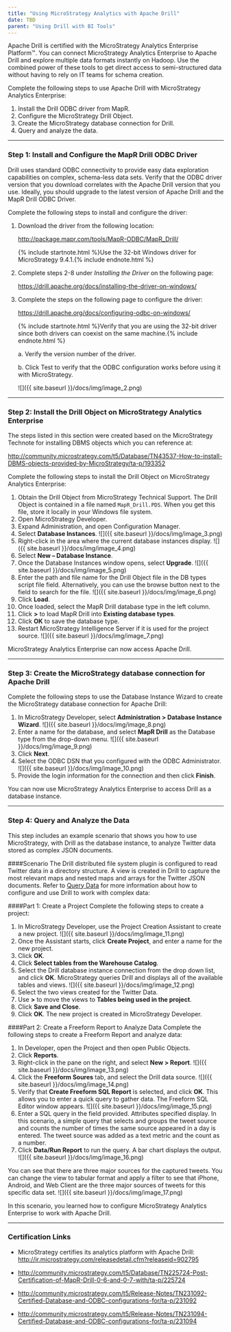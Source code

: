 ```yaml
---
title: "Using MicroStrategy Analytics with Apache Drill"
date: TBD 
parent: "Using Drill with BI Tools"
---
```

Apache Drill is certified with the MicroStrategy Analytics Enterprise Platform™. You can connect MicroStrategy Analytics Enterprise to Apache Drill and explore multiple data formats instantly on Hadoop. Use the combined power of these tools to get direct access to semi-structured data without having to rely on IT teams for schema creation.

Complete the following steps to use Apache Drill with MicroStrategy Analytics Enterprise:
 
1.  Install the Drill ODBC driver from MapR.
2.	Configure the MicroStrategy Drill Object.
3.	Create the MicroStrategy database connection for Drill.
4.	Query and analyze the data.

----------


### Step 1: Install and Configure the MapR Drill ODBC Driver 

Drill uses standard ODBC connectivity to provide easy data exploration capabilities on complex, schema-less data sets. Verify that the ODBC driver version that you download correlates with the Apache Drill version that you use. Ideally, you should upgrade to the latest version of Apache Drill and the MapR Drill ODBC Driver. 

Complete the following steps to install and configure the driver:

1.	Download the driver from the following location: 

    http://package.mapr.com/tools/MapR-ODBC/MapR_Drill/

    {% include startnote.html %}Use the 32-bit Windows driver for MicroStrategy 9.4.1.{% include endnote.html %}

2.	Complete steps 2-8 under *Installing the Driver* on the following page: 

    https://drill.apache.org/docs/installing-the-driver-on-windows/
3.	Complete the steps on the following page to configure the driver:

    https://drill.apache.org/docs/configuring-odbc-on-windows/ 

    {% include startnote.html %}Verify that you are using the 32-bit driver since both drivers can coexist on the same machine.{% include endnote.html %} 

	a.	Verify the version number of the driver.

    	 
	b.	Click Test to verify that the ODBC configuration works before using it with MicroStrategy.

    ![]({{ site.baseurl }}/docs/img/image_2.png)

----------


### Step 2: Install the Drill Object on MicroStrategy Analytics Enterprise 
The steps listed in this section were created based on the MicroStrategy Technote for installing DBMS objects which you can reference at: 

http://community.microstrategy.com/t5/Database/TN43537-How-to-install-DBMS-objects-provided-by-MicroStrategy/ta-p/193352


Complete the following steps to install the Drill Object on MicroStrategy Analytics Enterprise:

1. Obtain the Drill Object from MicroStrategy Technical Support. The Drill Object is contained in a file named `MapR_Drill.PDS`. When you get this file, store it locally in your Windows file system.
2. Open MicroStrategy Developer. 
3. Expand Administration, and open Configuration Manager.
4. Select **Database Instances**.
   ![]({{ site.baseurl }}/docs/img/image_3.png)
5. Right-click in the area where the current database instances display. 
   ![]({{ site.baseurl }}/docs/img/image_4.png)
6. Select **New – Database Instance**. 
7. Once the Database Instances window opens, select **Upgrade**.
   ![]({{ site.baseurl }}/docs/img/image_5.png)
8. Enter the path and file name for the Drill Object file in the DB types script file field. Alternatively, you can use the browse button next to the field to search for the file. 
   ![]({{ site.baseurl }}/docs/img/image_6.png)
9.  Click **Load**. 
10.	Once loaded, select the MapR Drill database type in the left column.
11.	Click **>** to load MapR Drill into **Existing database types**. 
12.	Click **OK** to save the database type.
13.	Restart MicroStrategy Intelligence Server if it is used for the project source.
   ![]({{ site.baseurl }}/docs/img/image_7.png)

MicroStrategy Analytics Enterprise can now access Apache Drill.


----------

### Step 3: Create the MicroStrategy database connection for Apache Drill
Complete the following steps to use the Database Instance Wizard to create the MicroStrategy database connection for Apache Drill:

1. In MicroStrategy  Developer, select **Administration > Database Instance Wizard**.
   ![]({{ site.baseurl }}/docs/img/image_8.png)
2. Enter a name for the database, and select **MapR Drill** as the Database type from the drop-down menu.
   ![]({{ site.baseurl }}/docs/img/image_9.png)
3. Click **Next**. 
4. Select the ODBC DSN that you configured with the ODBC Administrator.
   ![]({{ site.baseurl }}/docs/img/image_10.png)
5. Provide the login information for the connection and then click **Finish**.

You can now use MicroStrategy Analytics Enterprise to access Drill as a database instance. 

----------


### Step 4: Query and Analyze the Data
This step includes an example scenario that shows you how to use MicroStrategy, with Drill as the database instance, to analyze Twitter data stored as complex JSON documents. 

####Scenario
The Drill distributed file system plugin is configured to read Twitter data in a directory structure. A view is created in Drill to capture the most relevant maps and nested maps and arrays for the Twitter JSON documents. Refer to [Query Data](/docs/query-data-introduction/) for more information about how to configure and use Drill to work with complex data:

####Part 1: Create a Project
Complete the following steps to create a project:

1. In MicroStrategy Developer, use the Project Creation Assistant to create a new project.
   ![]({{ site.baseurl }}/docs/img/image_11.png)
2.  Once the Assistant starts, click **Create Project**, and enter a name for the new project. 
3.	Click **OK**. 
4.	Click **Select tables from the Warehouse Catalog**. 
5.	Select the Drill database instance connection from the drop down list, and click **OK**.	MicroStrategy queries Drill and displays all of the available tables and views.
   ![]({{ site.baseurl }}/docs/img/image_12.png)
6.	Select the two views created for the Twitter Data.
7.	Use **>** to move the views to **Tables being used in the project**. 
8.	Click **Save and Close**.
9.	Click **OK**. The new project is created in MicroStrategy Developer. 

####Part 2: Create a Freeform Report to Analyze Data
Complete the following steps to create a Freeform Report and analyze data:

1.	In Developer, open the Project and then open Public Objects.
2.	Click **Reports**.
3.	Right-click in the pane on the right, and select **New > Report**.
   ![]({{ site.baseurl }}/docs/img/image_13.png)
4.	Click the **Freeform Soures** tab, and select the Drill data source.
   ![]({{ site.baseurl }}/docs/img/image_14.png)
5.	Verify that **Create Freeform SQL Report** is selected, and click **OK**. This allows you to enter a quick query to gather data. The Freeform SQL Editor window appears.
   ![]({{ site.baseurl }}/docs/img/image_15.png)
6.	Enter a SQL query in the field provided. Attributes specified display. 
In this scenario, a simple query that selects and groups the tweet source and counts the number of times the same source appeared in a day is entered. The tweet source was added as a text metric and the count as a number. 
7.	Click **Data/Run Report** to run the query. A bar chart displays the output.
   ![]({{ site.baseurl }}/docs/img/image_16.png)

You can see that there are three major sources for the captured tweets. You can change the view to tabular format and apply a filter to see that iPhone, Android, and Web Client are the three major sources of tweets for this specific data set.
![]({{ site.baseurl }}/docs/img/image_17.png)

In this scenario, you learned how to configure MicroStrategy Analytics Enterprise to work with Apache Drill. 

----------

### Certification Links

* MicroStrategy certifies its analytics platform with Apache Drill: http://ir.microstrategy.com/releasedetail.cfm?releaseid=902795

* http://community.microstrategy.com/t5/Database/TN225724-Post-Certification-of-MapR-Drill-0-6-and-0-7-with/ta-p/225724

* http://community.microstrategy.com/t5/Release-Notes/TN231092-Certified-Database-and-ODBC-configurations-for/ta-p/231092

* http://community.microstrategy.com/t5/Release-Notes/TN231094-Certified-Database-and-ODBC-configurations-for/ta-p/231094   

